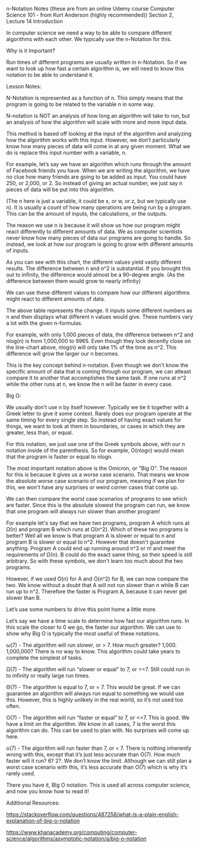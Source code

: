 n-Notation Notes (these are from an online Udemy course Computer Science 101 - from Kurt Anderson (highly recommended))
Section 2, Lecture 14
Introduction

In computer science we need a way to be able to compare different algorithms with each other. We typically use the n-Notation for this.

Why is it Important?

Run times of different programs are usually written in n-Notation. So if we want to look up how fast a certain algorithm is, we will need to know this notation to be able to understand it.

Lesson Notes:

N-Notation is represented as a function of n. This simply means that the program is going to be related to the variable n in some way.  

N-notation is NOT an analysis of how long an algorithm will take to run, but an analysis of how the algorithm will scale with more and more input data.

This method is based off looking at the input of the algorithm and analyzing how the algorithm works with this input. However, we don’t particularly know how many pieces of data will come in at any given moment. What we do is replace this input number with a variable, n.

For example, let’s say we have an algorithm which runs through the amount of Facebook friends you have. When we are writing the algorithm, we have no clue how many friends are going to be added as input. You could have 250, or 2,000, or 2. So instead of giving an actual number, we just say n pieces of data will be put into this algorithm.

(The n here is just a variable, it could be x, or w, or z, but we typically use n). It is usually a count of how many operations are being run by a program. This can be the amount of inputs, the calculations, or the outputs.

The reason we use n is because it will show us how our program might react differently to different amounts of data. We as computer scientists never know how many pieces of data our programs are going to handle. So instead, we look at how our program is going to grow with different amounts of inputs.


As you can see with this chart, the different values yield vastly different results. The difference between n and n^2 is substantial. If you brought this out to infinity, the difference would almost be a 90-degree angle. (As the difference between them would grow to nearly infinity)

We can use these different values to compare how our different algorithms might react to different amounts of data.


The above table represents the change.  It inputs some different numbers as n and then displays what different n values would give. These numbers vary a lot with the given n-formulas.

For example, with only 1,000 pieces of data, the difference between n^2 and nlog(n) is from 1,000,000 to 9965. Even though they look decently close on the line-chart above, nlog(n) will only take 1% of the time as n^2. This difference will grow the larger our n becomes.

This is the key concept behind n-notation. Even though we don’t know the specific amount of data that is coming through our program, we can atleast compare it to another that accomplishes the same task. If one runs at n^2 while the other runs at n, we know the n will be faster in every case.

Big O:

We usually don't use n by itself however. Typically we tie it together with a Greek letter to give it some context. Rarely does our program operate at the same timing for every single step. So instead of having exact values for things, we want to look at them in boundaries, or cases in which they are greater, less than, or equal.




For this notation, we just use one of the Greek symbols above, with our n notation inside of the parenthesis. So for example, O(nlogn) would mean that the program is faster or equal to nlogn.

The most important notation above is the Omicron, or "Big O". The reason for this is because it gives us a worse case scenario. That means we know the absolute worse case scenario of our program, meaning if we plan for this, we won't have any surprises or weird corner cases that come up.

We can then compare the worst case scenarios of programs to see which are faster. Since this is the absolute slowest the program can run, we know that one program will always run slower than another program!

For example let's say that we have two programs, program A which runs at Ω(n) and program B which runs at Ω(n^2). Which of these two programs is better? Well all we know is that program A is slower or equal to n and program B is slower or equal to n^2. However that doesn't guarantee anything. Program A could end up running around n^3 or n! and meet the requirements of Ω(n). B could do the exact same thing, so their speed is still arbitrary. So with these symbols, we don't learn too much about the two programs.

However, if we used O(n) for A and O(n^2) for B, we can now compare the two. We know without a doubt that A will not run slower than n while B can run up to n^2. Therefore the faster is Program A, because it can never get slower than B.

Let’s use some numbers to drive this point home a little more.

Let’s say we have a time scale to determine how fast our algorithm runs. In this scale the closer to 0 we go, the faster our algorithm. We can use to show why Big O is typically the most useful of these notations.

ω(7) - The algorithm will run slower, or > 7. How much greater? 1,000. 1,000,000? There is no way to know. This algorithm could take years to complete the simplest of tasks.

Ω(7) - The algorithm will run “slower or equal” to 7, or >=7. Still could run in to infinity or really large run times.

Θ(7) - The algorithm is equal to 7, or = 7. This would be great. If we can guarantee an algorithm will always run equal to something we would use this. However, this is highly unlikely in the real world, so it’s not used too often.  

O(7) - The algorithm will run “faster or equal” to 7, or <=7. This is good. We have a limit on the algorithm. We know in all cases, 7 is the worst this algorithm can do. This can be used to plan with. No surprises will come up here.

o(7) - The algorithm will run faster than 7, or < 7. There is nothing inherently wrong with this, except that it’s just less accurate than O(7). How much faster will it run? 6? 2?. We don’t know the limit. Although we can still plan a worst case scenario with this, it’s less accurate than O(7) which is why it’s rarely used.

There you have it, BIg O notation. This is used all across computer science, and now you know how to read it!

Additional Resources:

https://stackoverflow.com/questions/487258/what-is-a-plain-english-explanation-of-big-o-notation

https://www.khanacademy.org/computing/computer-science/algorithms/asymptotic-notation/a/big-o-notation
